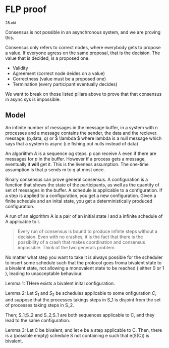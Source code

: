 # FLP proof
<sub>28.okt </sub>

Consensus is not possible in an asynchronous system, and we are proving this.

Consensus only refers to correct nodes, where everybody gets to propose a value. If everyone agress on the same proposal, that is the decision. The value that is decided, is a proposed one. 
- Validity
- Agreement (correct node deides on a value) 
- Correctness (value must be a proposed one) 
- Termination (every participant eventually decides)

We want to break on those listed pillars above to prove that that consensus in async sys is impossible. 

## Model

An infinite number of messages in the message buffer, in a system with n processes and a message contains the sender, the data and the reciever.
message: (p,data, q) or $ \lambda $ where lambda is a null message which says that a system is async (i.e fishing out nulls instead of data)

An algoriithm $A$ is a sequence og steps. p can receive $\lambda$ even if there are messages for $p$ in the buffer. However if a process gets a message, eventually it __will__ get it. This is the liveness assumption. The one-time assumption is that p sends m to q at most once.

Binary consensus can prove general consensus. A configuration is a function that shows the state of the participants, as well as the quantity of set of messages in the buffer. A schedule is applicable to a configuration. If a step is applied to a configuration, you get a new configuration. Given a finite schedule and an inital state, you get a deterministically produced configuration.

A run of an algorithm A is a pair of an initial state I and a infinite schedule of A applicable to I.
> Every run of consensus is bound to produce infinte steps without a decision. Even with no crashes, it is the fact that there is the possibility of a crash that makes coordination and consensus impossible. Think of the two generals problem.

No matter what step you want to take it is always possible for the scheduler to insert some schedule such that the protocol goes froma bivalent state to a bivalent state, not allowing a monovalent state to be reached ( either 0 or 1 ), leading to unacceptable behaviour.

Lemma 1: THere exists a bivalent inital configuration.


Lemma 2: Let $S_1$ and $S_2$ be schedules applicable to some onfiguration $C$, and suppose that the processes takings steps in S_1 is disjoint from the set of processes taking steps in S_2.

Then; S_1;S_2 and S_2;S_1 are both sequences applicable to C, and they lead to the same configuration.


Lemma 3: Let C be bivalent, and let e be a step applicable to C. Then, there is a (possible empty) schedule S not containing e such that e(S(C)) is bivalent.


